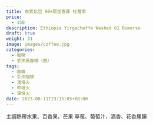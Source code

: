 ```yaml
---
title: 衣索比亞 90+耶加雪菲 杜莓索
price:
  - 150
description: Ethiopia Yirgacheffe Washed G1 Dumerso
draft: true
weight: 31
image: images/coffee.jpg
categories:
  - 咖啡
  - 手沖黑咖啡（熱）
tags:
  - 咖啡
  - 手沖咖啡
  - 淺培火
  - 中培火
  - 深培火
date: 2023-08-11T23:15:05+08:00
---
```

主調熱帶水果、百香果、芒果 草莓、葡萄汁、酒香、花香尾韻